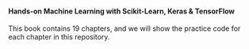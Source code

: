 #### Hands-on Machine Learning with Scikit-Learn, Keras & TensorFlow
This book contains 19 chapters, and we will show the practice code for each chapter in this repository.
